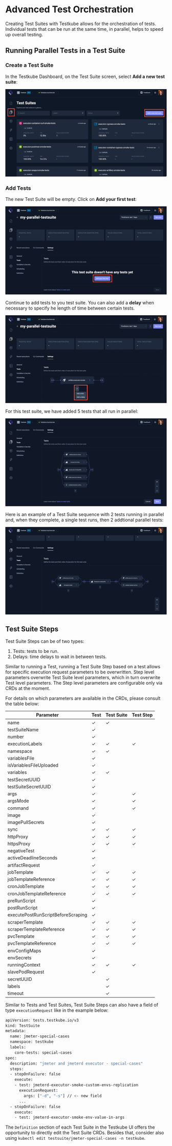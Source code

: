 # Advanced Test Orchestration

Creating Test Suites with Testkube allows for the orchestration of tests. Individual tests that can be run at the same time, in parallel, helps to speed up overall testing.

## Running Parallel Tests in a Test Suite

### Create a Test Suite

In the Testkube Dashboard, on the Test Suite screen, select **Add a new test suite**:

![Add New Test Suite](../../img/add-new-testsuite.png)

### Add Tests

The new Test Suite will be empty. Click on **Add your first test**:

![Add First Test](../../img/add-first-test.png)

Continue to add tests to you test suite. You can also add a **delay** when necessary to specify he length of time between certain tests.

![Add Additional Test or Delay](../../img/add-additional-test-or-delay.png)

For this test suite, we have added 5 tests that all run in parallel:

![Tests in Test Suite](../../img/tests-in-test-suite.png)

Here is an example of a Test Suite sequence with 2 tests running in parallel and, when they complete, a single test runs, then 2 addtional parallel tests:

![Test and Order of Execution](../../img/test-and-order-of-execution.png)

## Test Suite Steps

Test Suite Steps can be of two types:

1. Tests: tests to be run.
2. Delays: time delays to wait in between tests.

Similar to running a Test, running a Test Suite Step based on a test allows for specific execution request parameters to be overwritten. Step level parameters overwrite Test Suite level parameters, which in turn overwrite Test level parameters. The Step level parameters are configurable only via CRDs at the moment.

For details on which parameters are available in the CRDs, please consult the table below:

| Parameter                          | Test | Test Suite | Test Step |
| ---------------------------------- | ---- | ---------- | --------- |
| name                               | ✓    | ✓          |           |
| testSuiteName                      | ✓    |            |           |
| number                             | ✓    |            |           |
| executionLabels                    | ✓    | ✓          | ✓         |
| namespace                          | ✓    | ✓          |           |
| variablesFile                      | ✓    |            |           |
| isVariablesFileUploaded            | ✓    |            |           |
| variables                          | ✓    | ✓          |           |
| testSecretUUID                     | ✓    |            |           |
| testSuiteSecretUUID                | ✓    |            |           |
| args                               | ✓    |            | ✓         |
| argsMode                           | ✓    |            | ✓         |
| command                            | ✓    |            | ✓         |
| image                              | ✓    |            |           |
| imagePullSecrets                   | ✓    |            |           |
| sync                               | ✓    | ✓          | ✓         |
| httpProxy                          | ✓    | ✓          | ✓         |
| httpsProxy                         | ✓    | ✓          | ✓         |
| negativeTest                       | ✓    |            |           |
| activeDeadlineSeconds              | ✓    |            |           |
| artifactRequest                    | ✓    |            |           |
| jobTemplate                        | ✓    | ✓          | ✓         |
| jobTemplateReference               | ✓    | ✓          | ✓         |
| cronJobTemplate                    | ✓    | ✓          | ✓         |
| cronJobTemplateReference           | ✓    | ✓          | ✓         |
| preRunScript                       | ✓    |            |           |
| postRunScript                      | ✓    |            |           |
| executePostRunScriptBeforeScraping | ✓    |            |           |
| scraperTemplate                    | ✓    | ✓          | ✓         |
| scraperTemplateReference           | ✓    | ✓          | ✓         |
| pvcTemplate                        | ✓    | ✓          | ✓         |
| pvcTemplateReference               | ✓    | ✓          | ✓         |
| envConfigMaps                      | ✓    |            |           |
| envSecrets                         | ✓    |            |           |
| runningContext                     | ✓    | ✓          | ✓         |
| slavePodRequest                    | ✓    |            |           |
| secretUUID                         |      | ✓          |           |
| labels                             |      | ✓          |           |
| timeout                            |      | ✓          |           |

Similar to Tests and Test Suites, Test Suite Steps can also have a field of type `executionRequest` like in the example below:

```bash
apiVersion: tests.testkube.io/v3
kind: TestSuite
metadata:
  name: jmeter-special-cases
  namespace: testkube
  labels:
    core-tests: special-cases
spec:
  description: "jmeter and jmeterd executor - special-cases"
  steps:
  - stopOnFailure: false
    execute:
    - test: jmeterd-executor-smoke-custom-envs-replication
      executionRequest:
        args: ["-d", "-s"] // <- new field
      ...
  - stopOnFailure: false
    execute:
    - test: jmeterd-executor-smoke-env-value-in-args
```

The `Definition` section of each Test Suite in the Testkube UI offers the opportunity to directly edit the Test Suite CRDs. Besides that, consider also using `kubectl edit testsuite/jmeter-special-cases -n testkube`.
